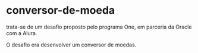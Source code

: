 # conversor-de-moeda

trata-se de um desafio proposto pelo programa One, em parceria da Oracle com a Alura.

O desafio era desenvolver um conversor de moedas.
